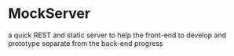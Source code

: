 # MockServer
a quick REST and static server to help the front-end to develop and prototype separate from the back-end progress 
